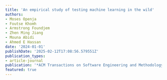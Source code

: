```yaml
---
title: 'An empirical study of testing machine learning in the wild'
authors:
- Moses Openja
- Foutse Khomh
- Armstrong Foundjem
- Zhen Ming Jiang
- Mouna Abidi
- Ahmed E Hassan
date: '2024-01-01'
publishDate: '2025-02-12T17:08:56.579551Z'
publication_types:
- article-journal
publication: '*ACM Transactions on Software Engineering and Methodology*'
featured: true
---
```

